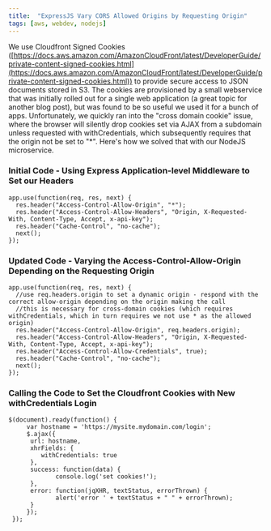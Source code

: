 ```yaml
---
title:  "ExpressJS Vary CORS Allowed Origins by Requesting Origin"
tags: [aws, webdev, nodejs]
---
```


We use Cloudfront Signed Cookies ([https://docs.aws.amazon.com/AmazonCloudFront/latest/DeveloperGuide/private-content-signed-cookies.html](https://docs.aws.amazon.com/AmazonCloudFront/latest/DeveloperGuide/private-content-signed-cookies.html)) to provide secure access to JSON documents stored in S3. The cookies are provisioned by a small webservice that was initially rolled out for a single web application (a great topic for another blog post), but was found to be so useful we used it for a bunch of apps. Unfortunately, we quickly ran into the "cross domain cookie" issue, where the browser will silently drop cookies set via AJAX from a subdomain unless requested with withCredentials, which subsequently requires that the origin not be set to "*". Here's how we solved that with our NodeJS microservice.

### Initial Code - Using Express Application-level Middleware to Set our Headers
```
app.use(function(req, res, next) {
  res.header("Access-Control-Allow-Origin", "*");
  res.header("Access-Control-Allow-Headers", "Origin, X-Requested-With, Content-Type, Accept, x-api-key");
  res.header("Cache-Control", "no-cache");
  next();
});
```

### Updated Code - Varying the Access-Control-Allow-Origin Depending on the Requesting Origin
```
app.use(function(req, res, next) {
  //use req.headers.origin to set a dynamic origin - respond with the correct allow-origin depending on the origin making the call
  //this is necessary for cross-domain cookies (which requires withCredentials, which in turn requires we not use * as the allowed origin)
  res.header("Access-Control-Allow-Origin", req.headers.origin);
  res.header("Access-Control-Allow-Headers", "Origin, X-Requested-With, Content-Type, Accept, x-api-key");
  res.header("Access-Control-Allow-Credentials", true);
  res.header("Cache-Control", "no-cache");
  next();
});
```

### Calling the Code to Set the Cloudfront Cookies with New withCredentials Login
```
$(document).ready(function() {
     var hostname = 'https://mysite.mydomain.com/login';
     $.ajax({
      url: hostname,
      xhrFields: {
         withCredentials: true
      },
      success: function(data) {
             console.log('set cookies!');
      },
      error: function(jqXHR, textStatus, errorThrown) {
             alert('error ' + textStatus + " " + errorThrown);
      }
     });
 });
```
